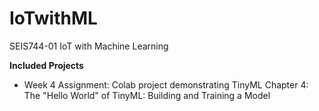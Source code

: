 # IoTwithML
SEIS744-01 IoT with Machine Learning

<b> Included Projects </b>
* Week 4 Assignment: Colab project demonstrating TinyML Chapter 4: The "Hello World" of TinyML: Building and Training a Model
